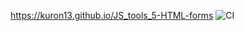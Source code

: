 https://kuron13.github.io/JS_tools_5-HTML-forms
![CI](https://github.com/Kuron13/JS_tools_5-HTML-forms/actions/workflows/web.yml/badge.svg)
